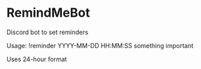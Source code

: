 # RemindMeBot
Discord bot to set reminders

Usage:
!reminder YYYY-MM-DD HH:MM:SS something important

Uses 24-hour format
